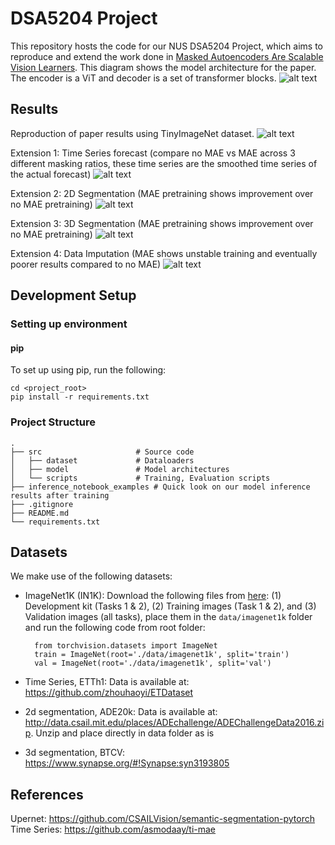# DSA5204 Project

This repository hosts the code for our NUS DSA5204 Project, which aims to reproduce and extend the work done in [Masked Autoencoders Are Scalable Vision Learners](https://arxiv.org/abs/2111.06377).
This diagram shows the model architecture for the paper. The encoder is a ViT and decoder is a set of transformer blocks.
![alt text](https://github.com/liawzhengkai/dsa5204-project/blob/main/imgs/mae_architecture.png)

## Results
Reproduction of paper results using TinyImageNet dataset.
![alt text](https://github.com/liawzhengkai/dsa5204-project/blob/main/imgs/tinyimgnet.png)

Extension 1: Time Series forecast (compare no MAE vs MAE across 3 different masking ratios, these time series are the smoothed time series of the actual forecast)
![alt text](https://github.com/liawzhengkai/dsa5204-project/blob/main/imgs/time_series_results.png)

Extension 2: 2D Segmentation (MAE pretraining shows improvement over no MAE pretraining)
![alt text](https://github.com/liawzhengkai/dsa5204-project/blob/main/imgs/semseg_output.png)

Extension 3: 3D Segmentation (MAE pretraining shows improvement over no MAE pretraining)
![alt text](https://github.com/liawzhengkai/dsa5204-project/blob/main/imgs/3d_seg_output.png)

Extension 4: Data Imputation (MAE shows unstable training and eventually poorer results compared to no MAE)
![alt text](https://github.com/liawzhengkai/dsa5204-project/blob/main/imgs/imputation_res.png)

## Development Setup

### Setting up environment

#### pip

To set up using pip, run the following:

    cd <project_root>
    pip install -r requirements.txt

### Project Structure
    .
    ├── src                     # Source code
    │   ├── dataset             # Dataloaders
    │   ├── model               # Model architectures
    │   └── scripts             # Training, Evaluation scripts  
    ├── inference_notebook_examples # Quick look on our model inference results after training
    ├── .gitignore
    ├── README.md
    └── requirements.txt

## Datasets

We make use of the following datasets:
- ImageNet1K (IN1K): Download the following files from [here](https://image-net.org/challenges/LSVRC/2012/2012-downloads.php): (1) Development kit (Tasks 1 & 2), (2) Training images (Task 1 & 2), and (3) Validation images (all tasks), place them in the `data/imagenet1k` folder and run the following code from root folder:

        from torchvision.datasets import ImageNet
        train = ImageNet(root='./data/imagenet1k', split='train')
        val = ImageNet(root='./data/imagenet1k', split='val')

- Time Series, ETTh1: Data is available at: https://github.com/zhouhaoyi/ETDataset
- 2d segmentation, ADE20k: Data is available at: http://data.csail.mit.edu/places/ADEchallenge/ADEChallengeData2016.zip. Unzip and place directly in data folder as is
- 3d segmentation, BTCV: https://www.synapse.org/#!Synapse:syn3193805
## References 

Upernet: https://github.com/CSAILVision/semantic-segmentation-pytorch
Time Series: https://github.com/asmodaay/ti-mae
